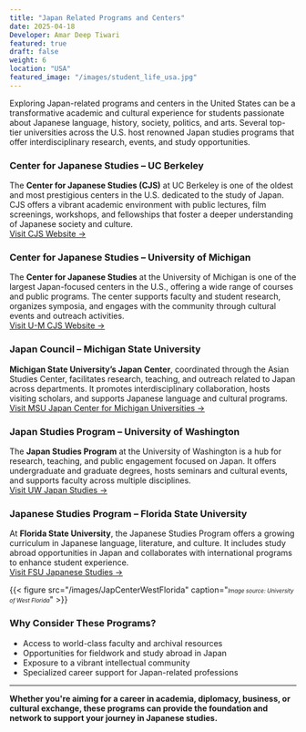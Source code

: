 ```yaml
---
title: "Japan Related Programs and Centers"
date: 2025-04-18
Developer: Amar Deep Tiwari
featured: true
draft: false
weight: 6
location: "USA"
featured_image: "/images/student_life_usa.jpg"
---
```


Exploring Japan-related programs and centers in the United States can be a transformative academic and cultural experience for students passionate about Japanese language, history, society, politics, and arts. Several top-tier universities across the U.S. host renowned Japan studies programs that offer interdisciplinary research, events, and study opportunities.

### Center for Japanese Studies – UC Berkeley
The **Center for Japanese Studies (CJS)** at UC Berkeley is one of the oldest and most prestigious centers in the U.S. dedicated to the study of Japan. CJS offers a vibrant academic environment with public lectures, film screenings, workshops, and fellowships that foster a deeper understanding of Japanese society and culture.  
[Visit CJS Website →](https://ieas.berkeley.edu/cjs)

### Center for Japanese Studies – University of Michigan
The **Center for Japanese Studies** at the University of Michigan is one of the largest Japan-focused centers in the U.S., offering a wide range of courses and public programs. The center supports faculty and student research, organizes symposia, and engages with the community through cultural events and outreach activities.  
[Visit U-M CJS Website →](https://ii.umich.edu/cjs)

### Japan Council – Michigan State University
**Michigan State University’s Japan Center**, coordinated through the Asian Studies Center, facilitates research, teaching, and outreach related to Japan across departments. It promotes interdisciplinary collaboration, hosts visiting scholars, and supports Japanese language and cultural programs.  
[Visit MSU Japan Center for Michigan Universities →](https://jcmu.isp.msu.edu/)

### Japan Studies Program – University of Washington
The **Japan Studies Program** at the University of Washington is a hub for research, teaching, and public engagement focused on Japan. It offers undergraduate and graduate degrees, hosts seminars and cultural events, and supports faculty across multiple disciplines.  
[Visit UW Japan Studies →](https://jsis.washington.edu/japan/)

### Japanese Studies Program – Florida State University
At **Florida State University**, the Japanese Studies Program offers a growing curriculum in Japanese language, literature, and culture. It includes study abroad opportunities in Japan and collaborates with international programs to enhance student experience.  
[Visit FSU Japanese Studies →](https://modlang.fsu.edu/japanese)

{{< figure src="/images/JapCenterWestFlorida" caption="<span style='font-size: 0.7em;'><em>Image source: University of West Florida</em></span>" >}}

### Why Consider These Programs?
- Access to world-class faculty and archival resources  
- Opportunities for fieldwork and study abroad in Japan  
- Exposure to a vibrant intellectual community  
- Specialized career support for Japan-related professions

---

**Whether you're aiming for a career in academia, diplomacy, business, or cultural exchange, these programs can provide the foundation and network to support your journey in Japanese studies.**
